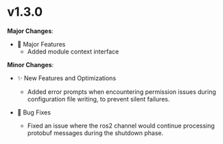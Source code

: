 # v1.3.0

**Major Changes**:
- 🚩 Major Features
  - Added module context interface

**Minor Changes**:

- ✨ New Features and Optimizations
  - Added error prompts when encountering permission issues during configuration file writing, to prevent silent failures.

- 🐛 Bug Fixes
  - Fixed an issue where the ros2 channel would continue processing protobuf messages during the shutdown phase.

